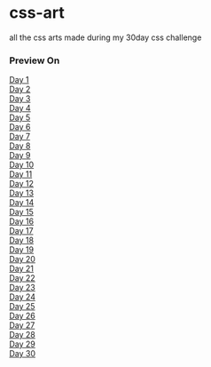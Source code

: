 # css-art
all the css arts made during my 30day css challenge

### Preview On
[Day 1](https://virtualwiz1.github.io/css-art/day1) <br>
[Day 2](https://virtualwiz1.github.io/css-art/day2) <br>
[Day 3](https://virtualwiz1.github.io/css-art/day3) <br>
[Day 4](https://virtualwiz1.github.io/css-art/day4) <br>
[Day 5](https://virtualwiz1.github.io/css-art/day5) <br>
[Day 6](https://virtualwiz1.github.io/css-art/day6) <br>
[Day 7](https://virtualwiz1.github.io/css-art/day7) <br>
[Day 8](https://virtualwiz1.github.io/css-art/day8) <br>
[Day 9](https://virtualwiz1.github.io/css-art/day9) <br>
[Day 10](https://virtualwiz1.github.io/css-art/day10) <br>
[Day 11](https://virtualwiz1.github.io/css-art/day11) <br>
[Day 12](https://virtualwiz1.github.io/css-art/day12) <br>
[Day 13](https://virtualwiz1.github.io/css-art/day13) <br>
[Day 14](https://virtualwiz1.github.io/css-art/day14) <br>
[Day 15](https://virtualwiz1.github.io/css-art/day15) <br>
[Day 16](https://virtualwiz1.github.io/css-art/day16) <br>
[Day 17](https://virtualwiz1.github.io/css-art/day17) <br>
[Day 18](https://virtualwiz1.github.io/css-art/day18) <br>
[Day 19](https://virtualwiz1.github.io/css-art/day19) <br>
[Day 20](https://virtualwiz1.github.io/css-art/day20) <br>
[Day 21](https://virtualwiz1.github.io/css-art/day21) <br>
[Day 22](https://virtualwiz1.github.io/css-art/day22) <br>
[Day 23](https://virtualwiz1.github.io/css-art/day23) <br>
[Day 24](https://virtualwiz1.github.io/css-art/day24) <br>
[Day 25](https://virtualwiz1.github.io/css-art/day25) <br>
[Day 26](https://virtualwiz1.github.io/css-art/day26) <br>
[Day 27](https://virtualwiz1.github.io/css-art/day27) <br>
[Day 28](https://virtualwiz1.github.io/css-art/day28) <br>
[Day 29](https://virtualwiz1.github.io/css-art/day29) <br>
[Day 30](https://virtualwiz1.github.io/css-art/day30) <br>

